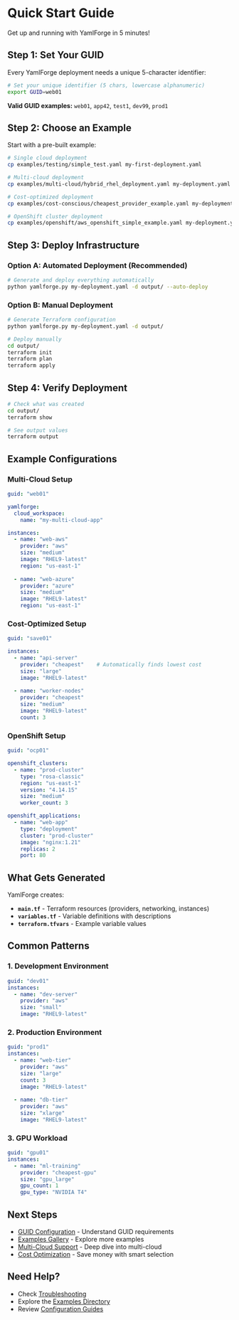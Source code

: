 # Quick Start Guide

Get up and running with YamlForge in 5 minutes!

## Step 1: Set Your GUID

Every YamlForge deployment needs a unique 5-character identifier:

```bash
# Set your unique identifier (5 chars, lowercase alphanumeric)
export GUID=web01
```

**Valid GUID examples:** `web01`, `app42`, `test1`, `dev99`, `prod1`

## Step 2: Choose an Example

Start with a pre-built example:

```bash
# Single cloud deployment
cp examples/testing/simple_test.yaml my-first-deployment.yaml

# Multi-cloud deployment  
cp examples/multi-cloud/hybrid_rhel_deployment.yaml my-deployment.yaml

# Cost-optimized deployment
cp examples/cost-conscious/cheapest_provider_example.yaml my-deployment.yaml

# OpenShift cluster deployment
cp examples/openshift/aws_openshift_simple_example.yaml my-deployment.yaml
```

## Step 3: Deploy Infrastructure

### Option A: Automated Deployment (Recommended)

```bash
# Generate and deploy everything automatically
python yamlforge.py my-deployment.yaml -d output/ --auto-deploy
```

### Option B: Manual Deployment

```bash
# Generate Terraform configuration
python yamlforge.py my-deployment.yaml -d output/

# Deploy manually
cd output/
terraform init
terraform plan
terraform apply
```

## Step 4: Verify Deployment

```bash
# Check what was created
cd output/
terraform show

# See output values
terraform output
```

## Example Configurations

### Multi-Cloud Setup

```yaml
guid: "web01"

yamlforge:
  cloud_workspace:
    name: "my-multi-cloud-app"

instances:
  - name: "web-aws"
    provider: "aws"
    size: "medium"
    image: "RHEL9-latest"
    region: "us-east-1"
    
  - name: "web-azure"
    provider: "azure"
    size: "medium"
    image: "RHEL9-latest"
    region: "us-east-1"
```

### Cost-Optimized Setup

```yaml
guid: "save01"

instances:
  - name: "api-server"
    provider: "cheapest"    # Automatically finds lowest cost
    size: "large"
    image: "RHEL9-latest"
    
  - name: "worker-nodes"
    provider: "cheapest"
    size: "medium"
    image: "RHEL9-latest"
    count: 3
```

### OpenShift Setup

```yaml
guid: "ocp01"

openshift_clusters:
  - name: "prod-cluster"
    type: "rosa-classic"
    region: "us-east-1"
    version: "4.14.15"
    size: "medium"
    worker_count: 3

openshift_applications:
  - name: "web-app"
    type: "deployment"
    cluster: "prod-cluster"
    image: "nginx:1.21"
    replicas: 2
    port: 80
```

## What Gets Generated

YamlForge creates:

- **`main.tf`** - Terraform resources (providers, networking, instances)
- **`variables.tf`** - Variable definitions with descriptions
- **`terraform.tfvars`** - Example variable values

## Common Patterns

### 1. Development Environment
```yaml
guid: "dev01"
instances:
  - name: "dev-server"
    provider: "aws"
    size: "small"
    image: "RHEL9-latest"
```

### 2. Production Environment
```yaml
guid: "prod1"
instances:
  - name: "web-tier"
    provider: "aws"
    size: "large"
    count: 3
    image: "RHEL9-latest"
    
  - name: "db-tier"
    provider: "aws"
    size: "xlarge"
    image: "RHEL9-latest"
```

### 3. GPU Workload
```yaml
guid: "gpu01"
instances:
  - name: "ml-training"
    provider: "cheapest-gpu"
    size: "gpu_large"
    gpu_count: 1
    gpu_type: "NVIDIA T4"
```

## Next Steps

- [GUID Configuration](guid-configuration.md) - Understand GUID requirements
- [Examples Gallery](examples.md) - Explore more examples
- [Multi-Cloud Support](features/multi-cloud.md) - Deep dive into multi-cloud
- [Cost Optimization](features/cost-optimization.md) - Save money with smart selection

## Need Help?

- Check [Troubleshooting](troubleshooting.md)
- Explore the [Examples Directory](../examples/)
- Review [Configuration Guides](configuration/) 